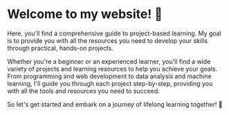 # Welcome to my website! 👋

Here, you'll find a comprehensive guide to project-based learning. My goal is to provide you with all the resources you need to develop your skills through practical, hands-on projects. 

Whether you're a beginner or an experienced learner, you'll find a wide variety of projects and learning resources to help you achieve your goals. From programming and web development to data analysis and machine learning, I'll guide you through each project step-by-step, providing you with all the tools and resources you need to succeed. 

So let's get started and embark on a journey of lifelong learning together! 🚀

